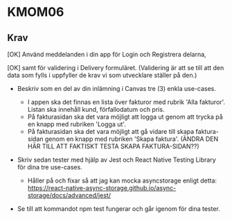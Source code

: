 KMOM06
==========



Krav
--------

[OK] Använd meddelanden i din app för Login och Registrera delarna, 

[OK] samt för validering i Delivery formuläret. (Validering är att se till att den data som fylls i uppfyller de krav vi som utvecklare ställer på den.)

* Beskriv som en del av din inlämning i Canvas tre (3) enkla use-cases.

    * I appen ska det finnas en lista över fakturor med rubrik 'Alla fakturor'. Listan ska innehåll kund, förfallodatum och pris.
    * På fakturasidan ska det vara möjligt att logga ut genom att trycka på en knapp med rubriken 'Logga ut'.
    * På fakturasidan ska det vara möjligt att gå vidare till skapa faktura-sidan genom en knapp med rubriken 'Skapa faktura'. (ÄNDRA DEN HÄR TILL ATT FAKTISKT TESTA SKAPA FAKTURA-SIDAN??)

* Skriv sedan tester med hjälp av Jest och React Native Testing Library för dina tre use-cases.

    * Håller på och fixar så att jag kan mocka asyncstorage enligt detta: https://react-native-async-storage.github.io/async-storage/docs/advanced/jest/

* Se till att kommandot npm test fungerar och går igenom för dina tester.
